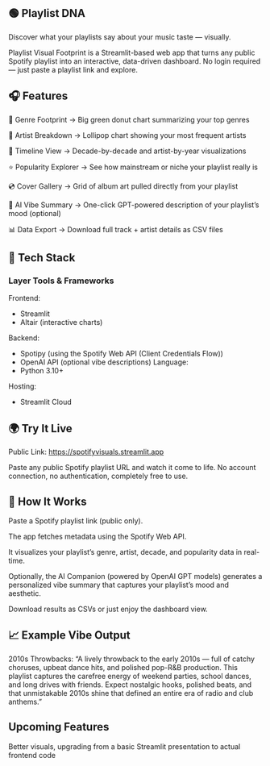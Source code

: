 ## 🟢 Playlist DNA

Discover what your playlists say about your music taste — visually.

Playlist Visual Footprint is a Streamlit-based web app that turns any public Spotify playlist into an interactive, data-driven dashboard.
No login required — just paste a playlist link and explore.

## 🎧 Features

🎵 Genre Footprint → Big green donut chart summarizing your top genres

👤 Artist Breakdown → Lollipop chart showing your most frequent artists

📅 Timeline View → Decade-by-decade and artist-by-year visualizations

⭐ Popularity Explorer → See how mainstream or niche your playlist really is

💿 Cover Gallery → Grid of album art pulled directly from your playlist

🤖 AI Vibe Summary → One-click GPT-powered description of your playlist’s mood (optional)

📊 Data Export → Download full track + artist details as CSV files

## 🧩 Tech Stack
### Layer	Tools & Frameworks
Frontend:
+ Streamlit
+ Altair  (interactive charts)

Backend:
+ Spotipy (using the Spotify Web API (Client Credentials Flow))
+ OpenAI API (optional vibe descriptions)
Language:
+ Python 3.10+

Hosting:
+ Streamlit Cloud
## 🌍 Try It Live
 Public Link: https://spotifyvisuals.streamlit.app

Paste any public Spotify playlist URL and watch it come to life.
No account connection, no authentication, completely free to use.

## 🧠 How It Works

Paste a Spotify playlist link (public only).

The app fetches metadata using the Spotify Web API.

It visualizes your playlist’s genre, artist, decade, and popularity data in real-time.

Optionally, the AI Companion (powered by OpenAI GPT models) generates a personalized vibe summary that captures your playlist’s mood and aesthetic.

Download results as CSVs or just enjoy the dashboard view.

## 📈 Example Vibe Output
2010s Throwbacks: “A lively throwback to the early 2010s — full of catchy choruses, upbeat dance hits, and polished pop-R&B production. This playlist captures the carefree energy of weekend parties, school dances, and long drives with friends. Expect nostalgic hooks, polished beats, and that unmistakable 2010s shine that defined an entire era of radio and club anthems.”

## Upcoming Features
Better visuals, upgrading from a basic Streamlit presentation to actual frontend code
